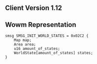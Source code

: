 ## Client Version 1.12

## Wowm Representation
```rust,ignore
smsg SMSG_INIT_WORLD_STATES = 0x02C2 {
    Map map;    
    Area area;    
    u16 amount_of_states;    
    WorldState[amount_of_states] states;    
}

```
